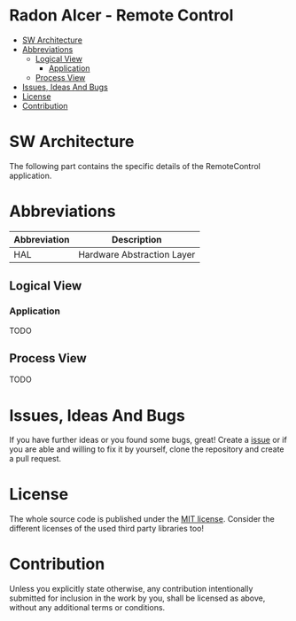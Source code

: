 # Radon Alcer - Remote Control <!-- omit in toc -->

- [SW Architecture](#sw-architecture)
- [Abbreviations](#abbreviations)
  - [Logical View](#logical-view)
    - [Application](#application)
  - [Process View](#process-view)
- [Issues, Ideas And Bugs](#issues-ideas-and-bugs)
- [License](#license)
- [Contribution](#contribution)

# SW Architecture
The following part contains the specific details of the RemoteControl application.

# Abbreviations

| Abbreviation | Description |
| - | - |
| HAL | Hardware Abstraction Layer |

## Logical View

### Application
TODO

## Process View
TODO

# Issues, Ideas And Bugs
If you have further ideas or you found some bugs, great! Create a [issue](https://github.com/BlueAndi/RadonUlzer/issues) or if you are able and willing to fix it by yourself, clone the repository and create a pull request.

# License
The whole source code is published under the [MIT license](http://choosealicense.com/licenses/mit/).
Consider the different licenses of the used third party libraries too!

# Contribution
Unless you explicitly state otherwise, any contribution intentionally submitted for inclusion in the work by you, shall be licensed as above, without any
additional terms or conditions.
